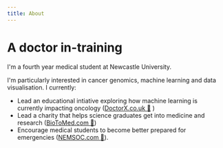 ```yaml
---
title: About
---
```


# A doctor in-training

I'm a fourth year medical student at Newcastle University.

I'm particularly interested in cancer genomics, machine learning and data visualisation. I currently:

- Lead an educational intiative exploring how machine learning is currently impacting oncology ([DoctorX.co.uk 🧬](http://www.doctorx.co.uk/) )
- Lead a charity that helps science graduates get into medicine and research ([BioToMed.com 💊](http://www.biotomed.com/))
- Encourage medical students to become better prepared for emergencies ([NEMSOC.com 💉](http://www.nemsoc.com/)).
